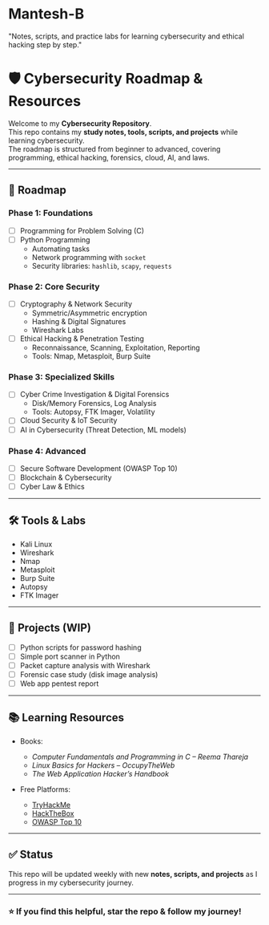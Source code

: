 # Mantesh-B
"Notes, scripts, and practice labs for learning cybersecurity and ethical hacking step by step."
# 🛡️ Cybersecurity Roadmap & Resources  

Welcome to my **Cybersecurity Repository**.  
This repo contains my **study notes, tools, scripts, and projects** while learning cybersecurity.  
The roadmap is structured from beginner to advanced, covering programming, ethical hacking, forensics, cloud, AI, and laws.  

---

## 📖 Roadmap  

### **Phase 1: Foundations**
- [ ] Programming for Problem Solving (C)  
- [ ] Python Programming  
  - Automating tasks  
  - Network programming with `socket`  
  - Security libraries: `hashlib`, `scapy`, `requests`

### **Phase 2: Core Security**
- [ ] Cryptography & Network Security  
  - Symmetric/Asymmetric encryption  
  - Hashing & Digital Signatures  
  - Wireshark Labs  
- [ ] Ethical Hacking & Penetration Testing  
  - Reconnaissance, Scanning, Exploitation, Reporting  
  - Tools: Nmap, Metasploit, Burp Suite  

### **Phase 3: Specialized Skills**
- [ ] Cyber Crime Investigation & Digital Forensics  
  - Disk/Memory Forensics, Log Analysis  
  - Tools: Autopsy, FTK Imager, Volatility  
- [ ] Cloud Security & IoT Security  
- [ ] AI in Cybersecurity (Threat Detection, ML models)

### **Phase 4: Advanced**
- [ ] Secure Software Development (OWASP Top 10)  
- [ ] Blockchain & Cybersecurity  
- [ ] Cyber Law & Ethics  

---

## 🛠️ Tools & Labs  
- Kali Linux  
- Wireshark  
- Nmap  
- Metasploit  
- Burp Suite  
- Autopsy  
- FTK Imager  

---

## 📂 Projects (WIP)  
- [ ] Python scripts for password hashing  
- [ ] Simple port scanner in Python  
- [ ] Packet capture analysis with Wireshark  
- [ ] Forensic case study (disk image analysis)  
- [ ] Web app pentest report  

---

## 📚 Learning Resources  
- Books:  
  - *Computer Fundamentals and Programming in C – Reema Thareja*  
  - *Linux Basics for Hackers – OccupyTheWeb*  
  - *The Web Application Hacker’s Handbook*  

- Free Platforms:  
  - [TryHackMe](https://tryhackme.com/)  
  - [HackTheBox](https://www.hackthebox.com/)  
  - [OWASP Top 10](https://owasp.org/)  

---

## ✅ Status  
This repo will be updated weekly with new **notes, scripts, and projects** as I progress in my cybersecurity journey.  

---

### ⭐ If you find this helpful, star the repo & follow my journey!
